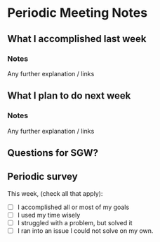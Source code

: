 # Periodic Meeting Notes

## What I accomplished last week

### Notes

Any further explanation / links

## What I plan to do next week

### Notes

Any further explanation / links

## Questions for SGW?


## Periodic survey

This week, (check all that apply):

- [ ] I accomplished all or most of my goals
- [ ] I used my time wisely
- [ ] I struggled with a problem, but solved it
- [ ] I ran into an issue I could not solve on my own.